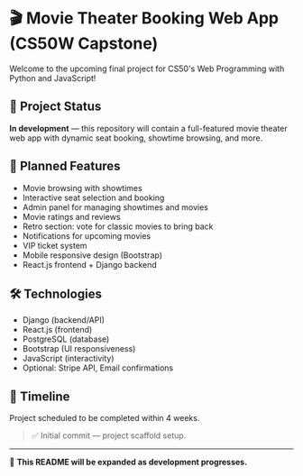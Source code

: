 # 🎬 Movie Theater Booking Web App (CS50W Capstone)

Welcome to the upcoming final project for CS50's Web Programming with Python and JavaScript!

## 🚧 Project Status
**In development** — this repository will contain a full-featured movie theater web app with dynamic seat booking, showtime browsing, and more.

## 📌 Planned Features
- Movie browsing with showtimes
- Interactive seat selection and booking
- Admin panel for managing showtimes and movies
- Movie ratings and reviews
- Retro section: vote for classic movies to bring back
- Notifications for upcoming movies
- VIP ticket system
- Mobile responsive design (Bootstrap)
- React.js frontend + Django backend

## 🛠️ Technologies
- Django (backend/API)
- React.js (frontend)
- PostgreSQL (database)
- Bootstrap (UI responsiveness)
- JavaScript (interactivity)
- Optional: Stripe API, Email confirmations

## 📅 Timeline
Project scheduled to be completed within 4 weeks.

> ✅ Initial commit — project scaffold setup.

---

📌 **This README will be expanded as development progresses.**